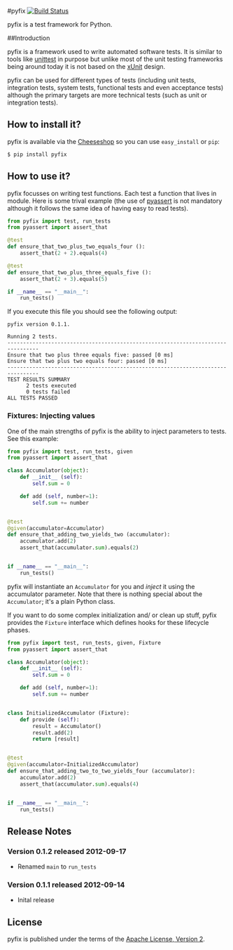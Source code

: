 
#pyfix [![Build Status](https://secure.travis-ci.org/halimath/pyfix.png?branch=master)](http://travis-ci.org/halimath/pyfix)

pyfix is a test framework for Python.

##Introduction

pyfix is a framework used to write automated software tests. It is similar to tools like
[unittest](http://docs.python.org/library/unittest.html) in purpose but unlike most of the unit testing frameworks being
around today it is not based on the [xUnit](http://en.wikipedia.org/wiki/XUnit) design.

pyfix can be used for different types of tests (including unit tests, integration tests, system tests, functional tests
and even acceptance tests) although the primary targets are more technical tests (such as unit or integration tests).

## How to install it?

pyfix is available via the [Cheeseshop](http://pypi.python.org/pypi/pyfix/) so you can use `easy_install` or `pip`:

```bash
$ pip install pyfix
```

## How to use it?

pyfix focusses on writing test functions. Each test a function that lives in module. Here is some trival example (the
use of [pyassert](https://github.com/halimath/pyassert) is not mandatory although it follows the same idea of having
easy to read tests).

```python
from pyfix import test, run_tests
from pyassert import assert_that

@test
def ensure_that_two_plus_two_equals_four ():
    assert_that(2 + 2).equals(4)

@test
def ensure_that_two_plus_three_equals_five ():
    assert_that(2 + 3).equals(5)

if __name__ == "__main__":
    run_tests()
```

If you execute this file you should see the following output:

```
pyfix version 0.1.1.

Running 2 tests.
--------------------------------------------------------------------------------
Ensure that two plus three equals five: passed [0 ms]
Ensure that two plus two equals four: passed [0 ms]
--------------------------------------------------------------------------------
TEST RESULTS SUMMARY
	  2 tests executed
	  0 tests failed
ALL TESTS PASSED
```

### Fixtures: Injecting values

One of the main strengths of pyfix is the ability to inject parameters to tests. See this example:

```python
from pyfix import test, run_tests, given
from pyassert import assert_that

class Accumulator(object):
    def __init__ (self):
        self.sum = 0

    def add (self, number=1):
        self.sum += number


@test
@given(accumulator=Accumulator)
def ensure_that_adding_two_yields_two (accumulator):
    accumulator.add(2)
    assert_that(accumulator.sum).equals(2)


if __name__ == "__main__":
    run_tests()
```

pyfix will instantiate an `Accumulator` for you and *inject* it using the accumulator parameter. Note that there is
nothing special about the `Accumulator`; it's a plain Python class.

If you want to do some complex initialization and/ or clean up stuff, pyfix provides the `Fixture` interface which
defines hooks for these lifecycle phases.

```python
from pyfix import test, run_tests, given, Fixture
from pyassert import assert_that

class Accumulator(object):
    def __init__ (self):
        self.sum = 0

    def add (self, number=1):
        self.sum += number


class InitializedAccumulator (Fixture):
    def provide (self):
        result = Accumulator()
        result.add(2)
        return [result]


@test
@given(accumulator=InitializedAccumulator)
def ensure_that_adding_two_to_two_yields_four (accumulator):
    accumulator.add(2)
    assert_that(accumulator.sum).equals(4)


if __name__ == "__main__":
    run_tests()
```

## Release Notes
### Version 0.1.2 released 2012-09-17
* Renamed `main` to `run_tests`

### Version 0.1.1 released 2012-09-14
* Inital release

## License
pyfix is published under the terms of the [Apache License, Version 2](http://www.apache.org/licenses/LICENSE-2.0.html).
